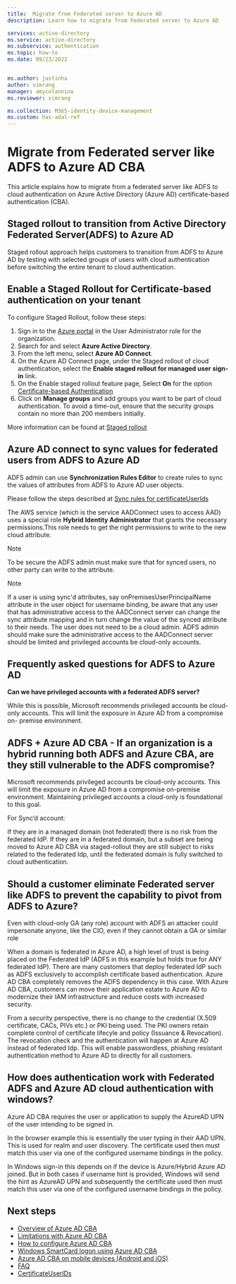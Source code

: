 ```yaml
---
title:  Migrate from Federated server to Azure AD
description: Learn how to migrate from Federated server to Azure AD

services: active-directory
ms.service: active-directory
ms.subservice: authentication
ms.topic: how-to
ms.date: 09/23/2022


ms.author: justinha
author: vimrang
manager: amycolannino
ms.reviewer: vimrang

ms.collection: M365-identity-device-management
ms.custom: has-adal-ref
---
```


#  Migrate from Federated server like ADFS to Azure AD CBA

This article explains how to migrate from a federated server like ADFS to cloud authentication on Azure Active Directory (Azure AD) certificate-based authentication (CBA).

## Staged rollout to transition from Active Directory Federated Server(ADFS) to Azure AD

Staged rollout approach helps customers to transition from ADFS to Azure AD by testing with selected groups of users with cloud authentication before switching the entire tenant to cloud authentication. 

## Enable a Staged Rollout for Certificate-based authentication on your tenant

To configure Staged Rollout, follow these steps:

1. Sign in to the [Azure portal](https://portal.azure.com/) in the User Administrator role for the organization.
1. Search for and select **Azure Active Directory**.
1. From the left menu, select **Azure AD Connect**.
1. On the Azure AD Connect page, under the Staged rollout of cloud authentication, select the **Enable staged rollout for managed user sign-in** link.
1. On the Enable staged rollout feature page, Select **On** for the option [Certificate-based Authentication](https://learn.microsoft.com/en-us/azure/active-directory/authentication/active-directory-certificate-based-authentication-get-started)
1. Click on **Manage groups** and add groups you want to be part of cloud authentication. To avoid a time-out, ensure that the security groups contain no more than 200 members initially.

More information can be found at [Staged rollout](https://learn.microsoft.com/en-us/azure/active-directory/hybrid/how-to-connect-staged-rollout)

## Azure AD connect to sync values for federated users from ADFS to Azure AD

ADFS admin can use **Synchronization Rules Editor** to create rules to sync the values of attributes from ADFS to Azure AD user objects. 

Please follow the steps described at [Sync rules for certificateUserIds](https://learn.microsoft.com/en-us/azure/active-directory/authentication/concept-certificate-based-authentication-certificateuserids#update-certificateuserids-using-azure-ad-connect-for-federated-users)

The AWS service (which is the service AADConnect uses to access AAD) uses a special role **Hybrid Identity Administrator** that grants the necessary permissions.This role needs to get the right permissions to write to the new cloud attribute.

 >[!NOTE] 
 >To be secure the ADFS admin must make sure that for synced users, no other party can write to the attribute.

>[!NOTE] 
>If a user is using sync'd attributes, say onPremisesUserPrincipalName attribute in the user object for username binding, be aware that any user that has administrative access to the AADConnect server can change the sync attribute mapping and in turn change the value of the synced attribute to their needs. The user does not need to be a cloud admin. ADFS admin should make sure the administrative access to the AADConnect server should be limited and privileged accounts be cloud-only accounts.

## Frequently asked questions for ADFS to Azure AD

**Can we have privileged accounts with a federated ADFS server?**
        
While this is possible, Microsoft recommends privileged accounts be cloud-only accounts. This will limit the exposure in Azure AD from a compromise on-
premise environment.

## ADFS + Azure AD CBA - If an organization is a hybrid running both ADFS and Azure CBA, are they still vulnerable to the ADFS compromise?

Microsoft recommends privileged accounts be cloud-only accounts. This will limit the exposure in Azure AD from a compromise on-premise environment. 
Maintaining privileged accounts a cloud-only is foundational to this goal.

For Sync’d account:

If they are in a managed domain (not federated) there is no risk from the federated IdP.
If they are in a federated domain, but a subset are being moved to Azure AD CBA via staged-rollout they are still subject to risks related to the federated 
Idp, until the federated domain is fully switched to cloud authentication.

## Should a customer eliminate Federated server like ADFS to prevent the capability to pivot from ADFS to Azure? 
 
Even with cloud-only GA (any role) account with ADFS an attacker could impersonate anyone, like the CIO, even if they cannot obtain a GA or similar role

When a domain is federated in Azure AD, a high level of trust is being placed on the Federated IdP (ADFS in this example but holds true for ANY federated 
IdP). There are many customers that deploy federated IdP such as ADFS exclusively to accomplish certificate based authentication. Azure AD CBA completely 
removes the ADFS dependency in this case. With Azure AD CBA, customers can move their application estate to Azure AD to modernize their IAM infrastructure 
and reduce costs with increased security.

From a security perspective, there is no change to the credential (X.509 certificate, CACs, PIVs etc.) or PKI being used. The PKI owners retain complete 
control of certificate lifecyle and policy (Issuance & Revocation). The revocation check and the authentication will happen at Azure AD instead of 
federated Idp. This will enable passwordless, phishing resistant authentication method to Azure AD to directly for all customers.

## How does authentication work with Federated ADFS and Azure AD cloud authentication with windows?

Azure AD CBA requires the user or application to supply the AzureAD UPN of the user intending to be signed in. 

In the browser example this is essentially the user typing in their AAD UPN. This is used for realm and user discovery. The certificate used then must match 
this user via one of the configured username bindings in the policy. 

In Windows sign-in this depends on if the device is Azure/Hybrid Azure AD joined. But in both cases if username hint is provided, Windows will send the hint 
as AzureAD UPN and subsequently the certificate used then must match this user via one of the configured username bindings in the policy.


## Next steps

- [Overview of Azure AD CBA](concept-certificate-based-authentication.md)
- [Limitations with Azure AD CBA](concept-certificate-based-authentication-limitations.md)
- [How to configure Azure AD CBA](how-to-certificate-based-authentication.md)
- [Windows SmartCard logon using Azure AD CBA](concept-certificate-based-authentication-smartcard.md)
- [Azure AD CBA on mobile devices (Android and iOS)](concept-certificate-based-authentication-mobile.md)
- [FAQ](certificate-based-authentication-faq.yml)
- [CertificateUserIDs](concept-certificate-based-authentication-certificateuserids.md)
